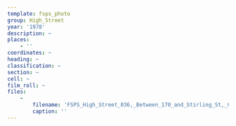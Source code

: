 ```yaml
---
template: fsps_photo
group: High_Street
year: '1978'
description: ~
places:
    - ''
coordinates: ~
heading: ~
classification: ~
section: ~
cell: ~
film_roll: ~
files:
    -
        filename: 'FSPS_High_Street_036,_Between_170_and_Stirling_St,_CBC,_F,_8-1-A,_1978.png'
        caption: ''
---
```

